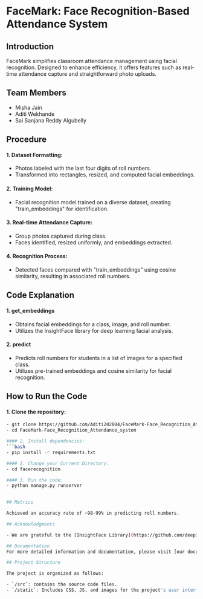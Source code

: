 # FaceMark: Face Recognition-Based Attendance System

## Introduction

FaceMark simplifies classroom attendance management using facial recognition. Designed to enhance efficiency, it offers features such as real-time attendance capture and straightforward photo uploads.

## Team Members
- Misha Jain
- Aditi Wekhande
- Sai Sanjana Reddy Algubelly

## Procedure

 #### 1. Dataset Formatting:
   - Photos labeled with the last four digits of roll numbers.
   - Transformed into rectangles, resized, and computed facial embeddings.

 #### 2. Training Model:
   - Facial recognition model trained on a diverse dataset, creating "train_embeddings" for identification.

 #### 3. Real-time Attendance Capture:
   - Group photos captured during class.
   - Faces identified, resized uniformly, and embeddings extracted.

 #### 4. Recognition Process:
   - Detected faces compared with "train_embeddings" using cosine similarity, resulting in associated roll numbers.

## Code Explanation

 #### 1. get_embeddings
  - Obtains facial embeddings for a class, image, and roll number.
  - Utilizes the InsightFace library for deep learning facial analysis.
 
 #### 2. predict
  - Predicts roll numbers for students in a list of images for a specified class.
  - Utilizes pre-trained embeddings and cosine similarity for facial recognition.
 
## How to Run the Code
  
 #### 1. Clone the repository:
  ```bash
  - git clone https://github.com/Aditi202004/FaceMark-Face_Recognition_Attendance_system.git
  - cd FaceMark-Face_Recognition_Attendance_system

 #### 2. Install dependencies:
  ```bash
  - pip install -r requirements.txt

 #### 2. Change your Current Directory:
  - cd facerecognition

 #### 3. Run the code:
  - python manage.py runserver

   
## Metrics

Achieved an accuracy rate of ~98-99% in predicting roll numbers.

## Acknowledgments

 - We are grateful to the [InsightFace Library](https://github.com/deepinsight/insightface) for providing essential functionalities for facial analysis.

## Documentation
For more detailed information and documentation, please visit [our documentation site](https://drive.google.com/file/d/1jNqSTrCi3ptIsSJYmodz61FPyA6tJzWB/view?usp=sharing).
 
## Project Structure

The project is organized as follows:

 - `/src`: contains the source code files.
 - `/static`: Includes CSS, JS, and images for the project's user interface.
